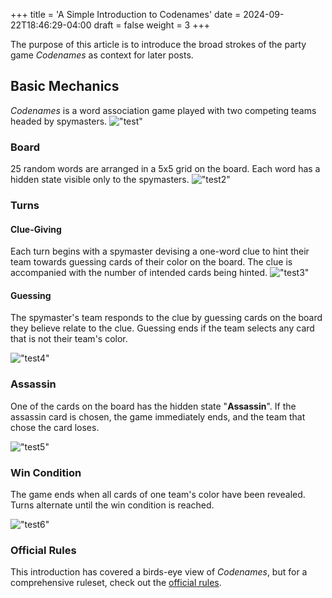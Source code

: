 +++
title = 'A Simple Introduction to Codenames'
date = 2024-09-22T18:46:29-04:00
draft = false
weight = 3
+++


The purpose of this article is to introduce the broad strokes of the party game *Codenames* as context for later posts.

## Basic Mechanics

*Codenames* is a word association game played with two competing teams headed by spymasters. !["test"](/img/example22.png)

### Board

25 random words are arranged in a 5x5 grid on the board. Each word has a hidden state visible only to the spymasters. 
!["test2"](/img/example24.png)

### Turns

#### Clue-Giving

Each turn begins with a spymaster devising a one-word clue to hint their team towards guessing cards of their color on the board. The clue is accompanied with the number of intended cards being hinted.
!["test3"](/img/example25.png)

#### Guessing

The spymaster's team responds to the clue by guessing cards on the board they believe relate to the clue. Guessing ends if the team selects any card that is not their team's color.

!["test4"](/img/example21.png) 

### Assassin

One of the cards on the board has the hidden state "**Assassin**". If the assassin card is chosen, the game immediately ends, and the team that chose the card loses.

!["test5"](/img/example26.png)

### Win Condition

The game ends when all cards of one team's color have been revealed. Turns alternate until the win condition is reached.

!["test6"](/img/example27.png)

### Official Rules

This introduction has covered a birds-eye view of *Codenames*, but for a comprehensive ruleset, check out the [official rules](https://czechgames.com/files/rules/codenames-rules-en.pdf).